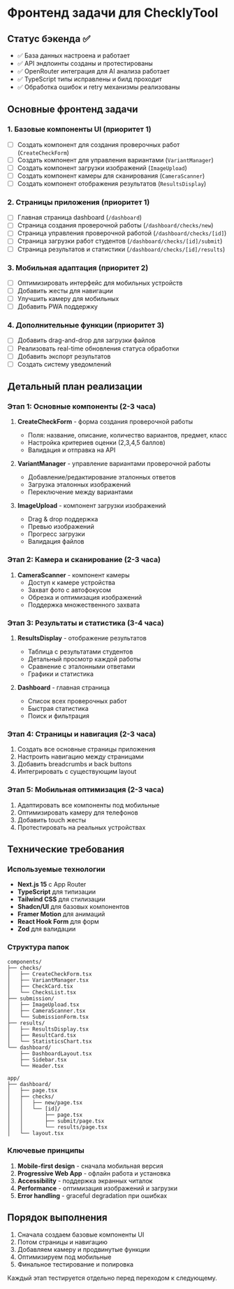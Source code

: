 # Фронтенд задачи для ChecklyTool

## Статус бэкенда ✅
- ✅ База данных настроена и работает
- ✅ API эндпоинты созданы и протестированы
- ✅ OpenRouter интеграция для AI анализа работает
- ✅ TypeScript типы исправлены и билд проходит
- ✅ Обработка ошибок и retry механизмы реализованы

## Основные фронтенд задачи

### 1. Базовые компоненты UI (приоритет 1)
- [ ] Создать компонент для создания проверочных работ (`CreateCheckForm`)
- [ ] Создать компонент для управления вариантами (`VariantManager`)
- [ ] Создать компонент загрузки изображений (`ImageUpload`)
- [ ] Создать компонент камеры для сканирования (`CameraScanner`)
- [ ] Создать компонент отображения результатов (`ResultsDisplay`)

### 2. Страницы приложения (приоритет 1)
- [ ] Главная страница dashboard (`/dashboard`)
- [ ] Страница создания проверочной работы (`/dashboard/checks/new`)
- [ ] Страница управления проверочной работой (`/dashboard/checks/[id]`)
- [ ] Страница загрузки работ студентов (`/dashboard/checks/[id]/submit`)
- [ ] Страница результатов и статистики (`/dashboard/checks/[id]/results`)

### 3. Мобильная адаптация (приоритет 2)
- [ ] Оптимизировать интерфейс для мобильных устройств
- [ ] Добавить жесты для навигации
- [ ] Улучшить камеру для мобильных
- [ ] Добавить PWA поддержку

### 4. Дополнительные функции (приоритет 3)
- [ ] Добавить drag-and-drop для загрузки файлов
- [ ] Реализовать real-time обновления статуса обработки
- [ ] Добавить экспорт результатов
- [ ] Создать систему уведомлений

## Детальный план реализации

### Этап 1: Основные компоненты (2-3 часа)
1. **CreateCheckForm** - форма создания проверочной работы
   - Поля: название, описание, количество вариантов, предмет, класс
   - Настройка критериев оценки (2,3,4,5 баллов)
   - Валидация и отправка на API
   
2. **VariantManager** - управление вариантами проверочной работы
   - Добавление/редактирование эталонных ответов
   - Загрузка эталонных изображений
   - Переключение между вариантами

3. **ImageUpload** - компонент загрузки изображений
   - Drag & drop поддержка
   - Превью изображений
   - Прогресс загрузки
   - Валидация файлов

### Этап 2: Камера и сканирование (2-3 часа)
1. **CameraScanner** - компонент камеры
   - Доступ к камере устройства
   - Захват фото с автофокусом
   - Обрезка и оптимизация изображений
   - Поддержка множественного захвата

### Этап 3: Результаты и статистика (3-4 часа)
1. **ResultsDisplay** - отображение результатов
   - Таблица с результатами студентов
   - Детальный просмотр каждой работы
   - Сравнение с эталонными ответами
   - Графики и статистика

2. **Dashboard** - главная страница
   - Список всех проверочных работ
   - Быстрая статистика
   - Поиск и фильтрация

### Этап 4: Страницы и навигация (2-3 часа)
1. Создать все основные страницы приложения
2. Настроить навигацию между страницами
3. Добавить breadcrumbs и back buttons
4. Интегрировать с существующим layout

### Этап 5: Мобильная оптимизация (2-3 часа)
1. Адаптировать все компоненты под мобильные
2. Оптимизировать камеру для телефонов
3. Добавить touch жесты
4. Протестировать на реальных устройствах

## Технические требования

### Используемые технологии
- **Next.js 15** с App Router
- **TypeScript** для типизации
- **Tailwind CSS** для стилизации  
- **Shadcn/UI** для базовых компонентов
- **Framer Motion** для анимаций
- **React Hook Form** для форм
- **Zod** для валидации

### Структура папок
```
components/
├── checks/
│   ├── CreateCheckForm.tsx
│   ├── VariantManager.tsx
│   ├── CheckCard.tsx
│   └── ChecksList.tsx
├── submission/
│   ├── ImageUpload.tsx
│   ├── CameraScanner.tsx
│   └── SubmissionForm.tsx
├── results/
│   ├── ResultsDisplay.tsx
│   ├── ResultCard.tsx
│   └── StatisticsChart.tsx
└── dashboard/
    ├── DashboardLayout.tsx
    ├── Sidebar.tsx
    └── Header.tsx

app/
├── dashboard/
│   ├── page.tsx
│   ├── checks/
│   │   ├── new/page.tsx
│   │   └── [id]/
│   │       ├── page.tsx
│   │       ├── submit/page.tsx
│   │       └── results/page.tsx
│   └── layout.tsx
```

### Ключевые принципы
1. **Mobile-first design** - сначала мобильная версия
2. **Progressive Web App** - офлайн работа и установка
3. **Accessibility** - поддержка экранных читалок
4. **Performance** - оптимизация изображений и загрузки
5. **Error handling** - graceful degradation при ошибках

## Порядок выполнения
1. Сначала создаем базовые компоненты UI
2. Потом страницы и навигацию
3. Добавляем камеру и продвинутые функции
4. Оптимизируем под мобильные
5. Финальное тестирование и полировка

Каждый этап тестируется отдельно перед переходом к следующему.